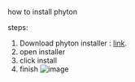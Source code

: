 how to install phyton

steps:
1. Download phyton installer : [link](https://www.python.org/downloads/).
2. open installer
3. click install
4. finish
![image](https://github.com/HerandikaC/pertemuan1-basis-data/assets/148309068/85d3b6e4-e424-4ec8-a2b3-2b73b85a4f94)
